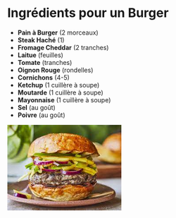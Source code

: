 # Ingrédients pour un Burger

- **Pain à Burger** (2 morceaux)
- **Steak Haché** (1)
- **Fromage Cheddar** (2 tranches)
- **Laitue** (feuilles)
- **Tomate** (tranches)
- **Oignon Rouge** (rondelles)
- **Cornichons** (4-5)
- **Ketchup** (1 cuillère à soupe)
- **Moutarde** (1 cuillère à soupe)
- **Mayonnaise** (1 cuillère à soupe)
- **Sel** (au goût)
- **Poivre** (au goût)

![Burger](burger.jpeg)
